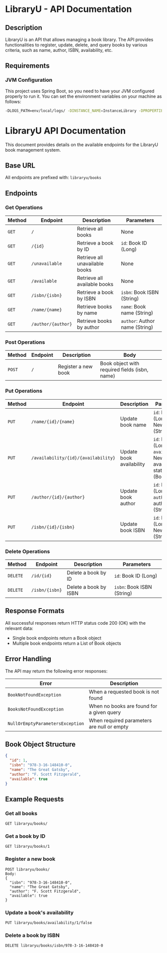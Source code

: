 # LibraryU - API Documentation

## Description

LibraryU is an API that allows managing a book library. The API provides functionalities to register, update, delete, and query books by various criteria, such as name, author, ISBN, availability, etc.

## Requirements

### JVM Configuration

This project uses Spring Boot, so you need to have your JVM configured properly to run it. You can set the environment variables on your machine as follows:

```bash
-DLOGS_PATH=env/local/logs/ -DINSTANCE_NAME=InstanceLibrary -DPROPERTIES_PATH=env/local/
```

# LibraryU API Documentation

This document provides details on the available endpoints for the LibraryU book management system.

## Base URL

All endpoints are prefixed with: `libraryu/books`

## Endpoints

### Get Operations

| Method | Endpoint | Description | Parameters |
|--------|----------|-------------|------------|
| `GET` | `/` | Retrieve all books | None |
| `GET` | `/{id}` | Retrieve a book by ID | `id`: Book ID (Long) |
| `GET` | `/unavailable` | Retrieve all unavailable books | None |
| `GET` | `/available` | Retrieve all available books | None |
| `GET` | `/isbn/{isbn}` | Retrieve a book by ISBN | `isbn`: Book ISBN (String) |
| `GET` | `/name/{name}` | Retrieve books by name | `name`: Book name (String) |
| `GET` | `/author/{author}` | Retrieve books by author | `author`: Author name (String) |

### Post Operations

| Method | Endpoint | Description | Body |
|--------|----------|-------------|------|
| `POST` | `/` | Register a new book | Book object with required fields (isbn, name) |

### Put Operations

| Method | Endpoint | Description | Parameters |
|--------|----------|-------------|------------|
| `PUT` | `/name/{id}/{name}` | Update book name | `id`: Book ID (Long), `name`: New name (String) |
| `PUT` | `/availability/{id}/{availability}` | Update book availability | `id`: Book ID (Long), `availability`: New availability status (Boolean) |
| `PUT` | `/author/{id}/{author}` | Update book author | `id`: Book ID (Long), `author`: New author (String) |
| `PUT` | `/isbn/{id}/{isbn}` | Update book ISBN | `id`: Book ID (Long), `isbn`: New ISBN (String) |

### Delete Operations

| Method | Endpoint | Description | Parameters |
|--------|----------|-------------|------------|
| `DELETE` | `/id/{id}` | Delete a book by ID | `id`: Book ID (Long) |
| `DELETE` | `/isbn/{isbn}` | Delete a book by ISBN | `isbn`: Book ISBN (String) |

## Response Formats

All successful responses return HTTP status code 200 (OK) with the relevant data:
- Single book endpoints return a Book object
- Multiple book endpoints return a List of Book objects

## Error Handling

The API may return the following error responses:

| Error | Description |
|-------|-------------|
| `BookNotFoundException` | When a requested book is not found |
| `BooksNotFoundException` | When no books are found for a given query |
| `NullOrEmptyParametersException` | When required parameters are null or empty |

## Book Object Structure

```json
{
  "id": 1,
  "isbn": "978-3-16-148410-0",
  "name": "The Great Gatsby",
  "author": "F. Scott Fitzgerald",
  "available": true
}
```

## Example Requests

### Get all books
```
GET libraryu/books/
```

### Get a book by ID
```
GET libraryu/books/1
```

### Register a new book
```
POST libraryu/books/
Body:
{
  "isbn": "978-3-16-148410-0",
  "name": "The Great Gatsby",
  "author": "F. Scott Fitzgerald",
  "available": true
}
```

### Update a book's availability
```
PUT libraryu/books/availability/1/false
```

### Delete a book by ISBN
```
DELETE libraryu/books/isbn/978-3-16-148410-0
```
